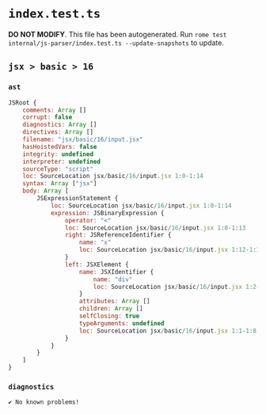 # `index.test.ts`

**DO NOT MODIFY**. This file has been autogenerated. Run `rome test internal/js-parser/index.test.ts --update-snapshots` to update.

## `jsx > basic > 16`

### `ast`

```javascript
JSRoot {
	comments: Array []
	corrupt: false
	diagnostics: Array []
	directives: Array []
	filename: "jsx/basic/16/input.jsx"
	hasHoistedVars: false
	integrity: undefined
	interpreter: undefined
	sourceType: "script"
	loc: SourceLocation jsx/basic/16/input.jsx 1:0-1:14
	syntax: Array ["jsx"]
	body: Array [
		JSExpressionStatement {
			loc: SourceLocation jsx/basic/16/input.jsx 1:0-1:14
			expression: JSBinaryExpression {
				operator: "<"
				loc: SourceLocation jsx/basic/16/input.jsx 1:0-1:13
				right: JSReferenceIdentifier {
					name: "x"
					loc: SourceLocation jsx/basic/16/input.jsx 1:12-1:13 (x)
				}
				left: JSXElement {
					name: JSXIdentifier {
						name: "div"
						loc: SourceLocation jsx/basic/16/input.jsx 1:2-1:5
					}
					attributes: Array []
					children: Array []
					selfClosing: true
					typeArguments: undefined
					loc: SourceLocation jsx/basic/16/input.jsx 1:1-1:8
				}
			}
		}
	]
}
```

### `diagnostics`

```
✔ No known problems!

```
